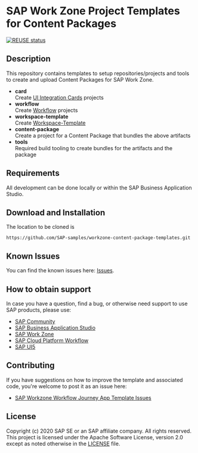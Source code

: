 # SAP Work Zone Project Templates for Content Packages
[![REUSE status](https://api.reuse.software/badge/github.com/SAP-samples/workzone-content-package-templates)](https://api.reuse.software/info/github.com/SAP-samples/workzone-content-package-templates)

## Description

This repository contains templates to setup repositories/projects and tools to create and upload Content Packages for SAP Work Zone.
- **card**  
  Create [UI Integration Cards](./card/README.md) projects 
- **workflow**  
  Create [Workflow](./workflow/README.md) projects
- **workspace-template**  
  Create [Workspace-Template](./workspace-template/README.md)
- **content-package**  
  Create a project for a Content Package that bundles the above artifacts
- **tools**  
  Required build tooling to create bundles for the artifacts and the package


## Requirements

All development can be done locally or within the SAP Business Application Studio.


## Download and Installation

The location to be cloned is

```
https://github.com/SAP-samples/workzone-content-package-templates.git
```

## Known Issues

You can find the known issues here: [Issues](https://github.com/SAP-samples/workzone-content-package-templates/issues).

## How to obtain support

In case you have a question, find a bug, or otherwise need support to use SAP products, please use:

* [SAP Community](https://community.sap.com/)
* [SAP Business Application Studio](https://help.sap.com/viewer/product/SAP%20Business%20Application%20Studio/Cloud/en-US)
* [SAP Work Zone](https://help.sap.com/viewer/fec5ca6e3229418f84a932c745cbe985/Cloud/en-US)
* [SAP Cloud Platform Workflow](https://help.sap.com/viewer/product/WORKFLOW_SERVICE/Cloud/en-US)
* [SAP UI5](https://help.sap.com/viewer/product/SAPUI5/External/en-US)


## Contributing

If you have suggestions on how to improve the template and associated code, you're welcome to post it as an issue here:

* [SAP Workzone Workflow Journey App Template Issues](https://github.com/SAP-samples/workzone-content-package-templates/issues)

## License
Copyright (c) 2020 SAP SE or an SAP affiliate company. All rights reserved. This project is licensed under the Apache Software License, version 2.0 except as noted otherwise in the [LICENSE](LICENSES/Apache-2.0.txt) file.